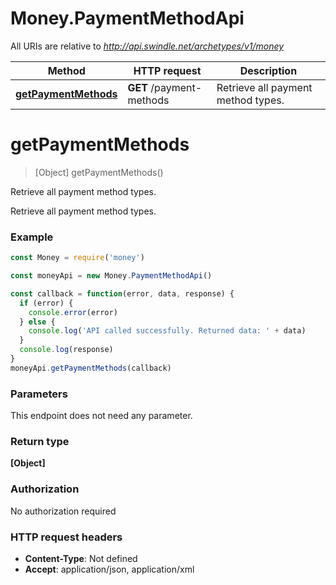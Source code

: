 # Money.PaymentMethodApi

All URIs are relative to *http://api.swindle.net/archetypes/v1/money*

Method | HTTP request | Description
------------- | ------------- | -------------
[**getPaymentMethods**](PaymentMethodApi.md#getPaymentMethods) | **GET** /payment-methods | Retrieve all payment method types.


<a name="getPaymentMethods"></a>
# **getPaymentMethods**
> [Object] getPaymentMethods()

Retrieve all payment method types.

Retrieve all payment method types.

### Example
```js
const Money = require('money')

const moneyApi = new Money.PaymentMethodApi()

const callback = function(error, data, response) {
  if (error) {
    console.error(error)
  } else {
    console.log('API called successfully. Returned data: ' + data)
  }
  console.log(response)
}
moneyApi.getPaymentMethods(callback)
```

### Parameters
This endpoint does not need any parameter.

### Return type

**[Object]**

### Authorization

No authorization required

### HTTP request headers

 - **Content-Type**: Not defined
 - **Accept**: application/json, application/xml
